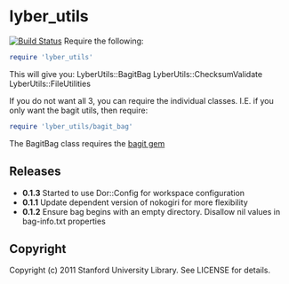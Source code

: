 # lyber_utils

[![Build Status](https://travis-ci.org/sul-dlss/lyber-utils.svg?branch=v0.1.2)](https://travis-ci.org/sul-dlss/lyber-utils)
Require the following:
  ```ruby
  require 'lyber_utils'
  ```

This will give you:
  LyberUtils::BagitBag
  LyberUtils::ChecksumValidate
  LyberUtils::FileUtilities

If you do not want all 3, you can require the individual classes.  I.E. if you only want the bagit utils, then require:
  ```ruby
  require 'lyber_utils/bagit_bag'
  ```

The BagitBag class requires the [bagit gem](http://github.com/flazz/bagit)

## Releases
- <b>0.1.3</b> Started to use Dor::Config for workspace configuration
- <b>0.1.1</b> Update dependent version of nokogiri for more flexibility
- <b>0.1.2</b> Ensure bag begins with an empty directory.  Disallow nil values in bag-info.txt properties

## Copyright

Copyright (c) 2011 Stanford University Library. See LICENSE for details.
